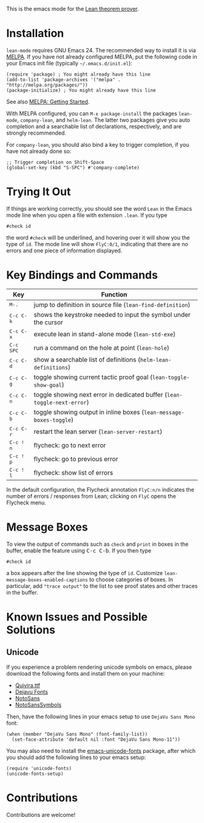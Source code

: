 This is the emacs mode for the [Lean theorem prover][lean].

[lean]: https://github.com/leanprover/lean

Installation
============

`lean-mode` requires GNU Emacs 24. The recommended way to install it is via [MELPA](https://melpa.org). If you have not already configured MELPA, put the following code in your Emacs init file (typically `~/.emacs.d/init.el`):
```elisp
(require 'package) ; You might already have this line
(add-to-list 'package-archives '("melpa" . "http://melpa.org/packages/"))
(package-initialize) ; You might already have this line
```
See also [MELPA: Getting Started](https://melpa.org/#/getting-started).

With MELPA configured, you can `M-x package-install` the packages `lean-mode`, `company-lean`, and `helm-lean`. The latter two packages give you auto completion and a searchable list of declarations, respectively, and are strongly recommended.

For `company-lean`, you should also bind a key to trigger completion, if you have not already done so:

```elisp
;; Trigger completion on Shift-Space
(global-set-key (kbd "S-SPC") #'company-complete)
```

Trying It Out
=============

If things are working correctly, you should see the word ``Lean`` in the
Emacs mode line when you open a file with extension `.lean`. If you type
```lean
#check id
```
the word ``#check`` will be underlined, and hovering over it will show
you the type of ``id``. The mode line will show ``FlyC:0/1``, indicating
that there are no errors and one piece of information displayed.

Key Bindings and Commands
=========================

| Key                | Function                                                                        |
|--------------------|---------------------------------------------------------------------------------|
| <kbd>M-.</kbd>     | jump to definition in source file (`lean-find-definition`)                      |
| <kbd>C-c C-k</kbd> | shows the keystroke needed to input the symbol under the cursor                 |
| <kbd>C-c C-x</kbd> | execute lean in stand-alone mode (`lean-std-exe`)                               |
| <kbd>C-c SPC</kbd> | run a command on the hole at point (`lean-hole`)                                |
| <kbd>C-c C-d</kbd> | show a searchable list of definitions (`helm-lean-definitions`)                 |
| <kbd>C-c C-g</kbd> | toggle showing current tactic proof goal (`lean-toggle-show-goal`)              |
| <kbd>C-c C-n</kbd> | toggle showing next error in dedicated buffer (`lean-toggle-next-error`)        |
| <kbd>C-c C-b</kbd> | toggle showing output in inline boxes (`lean-message-boxes-toggle`)             |
| <kbd>C-c C-r</kbd> | restart the lean server (`lean-server-restart`)                                 |
| <kbd>C-c ! n</kbd> | flycheck: go to next error                                                      |
| <kbd>C-c ! p</kbd> | flycheck: go to previous error                                                  |
| <kbd>C-c ! l</kbd> | flycheck: show list of errors                                                   |

In the default configuration, the Flycheck annotation `FlyC:n/n` indicates the
number of errors / responses from Lean; clicking on `FlyC` opens the Flycheck menu.


Message Boxes
================
To view the output of commands such as `check` and `print` in boxes in the buffer, enable the feature using <kbd>C-c C-b</kbd>.
If you then type
```lean
#check id
```
a box appears after the line showing the type of `id`. Customize `lean-message-boxes-enabled-captions` to choose categories of boxes.
In particular, add `"trace output"` to the list to see proof states and other traces in the buffer.

Known Issues and Possible Solutions
===================================

Unicode
-------

If you experience a problem rendering unicode symbols on emacs,
please download the following fonts and install them on your machine:

 - [Quivira.ttf](http://www.quivira-font.com/files/Quivira.ttf)
 - [Dejavu Fonts](http://sourceforge.net/projects/dejavu/files/dejavu/2.35/dejavu-fonts-ttf-2.35.tar.bz2)
 - [NotoSans](https://github.com/googlei18n/noto-fonts/blob/master/hinted/NotoSans-Regular.ttc?raw=true)
 - [NotoSansSymbols](https://github.com/googlei18n/noto-fonts/blob/master/unhinted/NotoSansSymbols-Regular.ttf?raw=true)

Then, have the following lines in your emacs setup to use `DejaVu Sans Mono` font:

```elisp
(when (member "DejaVu Sans Mono" (font-family-list))
  (set-face-attribute 'default nil :font "DejaVu Sans Mono-11"))
```

You may also need to install the [emacs-unicode-fonts](https://github.com/rolandwalker/unicode-fonts) package, after which you should add the following lines to your emacs setup:

```elisp
(require 'unicode-fonts)
(unicode-fonts-setup)
```

Contributions
=============

Contributions are welcome!

